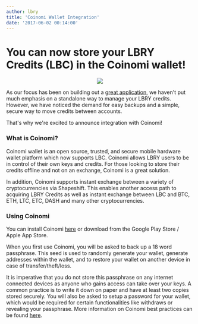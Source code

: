 ```yaml
---
author: lbry
title: 'Coinomi Wallet Integration'
date: '2017-06-02 00:14:00'
---
```

# You can now store your LBRY Credits (LBC) in the Coinomi wallet!

<p align="center">
  <img src="https://spee.ch/lbrycoinomi"/>
</p>

As our focus has been on building out a [great application](https://github.com/lbryio/lbry-app), we haven't put much emphasis on a standalone way to manage your LBRY credits. However, we have noticed the demand for easy backups and a simple, secure way to move credits between accounts. 

That's why we're excited to announce integration with Coinomi!

### What is Coinomi?

Coinomi wallet is an open source, trusted, and secure mobile hardware wallet platform which now supports LBC. Coinomi allows LBRY users to be in control of their own keys and credits. For those looking to store their credits offline and not on an exchange, Coinomi is a great solution.

In addition, Coinomi supports instant exchange between a variety of cryptocurrencies via Shapeshift. This enables another access path to acquiring LBRY Credits as well as instant exchange between LBC and BTC, ETH, LTC, ETC, DASH and many other cryptocurrencies. 

### Using Coinomi

You can install Coinomi [here](https://coinomi.com/downloads/) or download from the Google Play Store / Apple App Store.

When you first use Coinomi, you will be asked to back up a 18 word passphrase. This seed is used to randomly generate your wallet, generate addresses within the wallet, and to restore your wallet on another device in case of transfer/theft/loss. 

It is imperative that you do not store this passphrase on any internet connected devices as anyone who gains access can take over your keys. A common practice is to write it down on paper and have at least two copies stored securely. You will also be asked to setup a password for your wallet, which would be required for certain functionalities like withdraws or revealing your passphrase. More information on Coinomi best practices can be found [here](https://coinomi.freshdesk.com/support/home).
